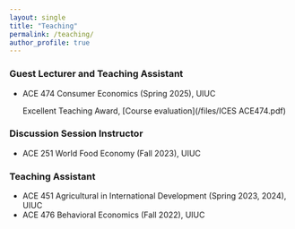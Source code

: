 ```yaml
---
layout: single
title: "Teaching"
permalink: /teaching/
author_profile: true
---
```

### Guest Lecturer and Teaching Assistant
- ACE 474 Consumer Economics (Spring 2025), UIUC

    Excellent Teaching Award, [Course evaluation](/files/ICES ACE474.pdf)

### Discussion Session Instructor
- ACE 251 World Food Economy (Fall 2023), UIUC

### Teaching Assistant
- ACE 451 Agricultural in International Development (Spring 2023, 2024), UIUC
- ACE 476 Behavioral Economics  (Fall 2022), UIUC


